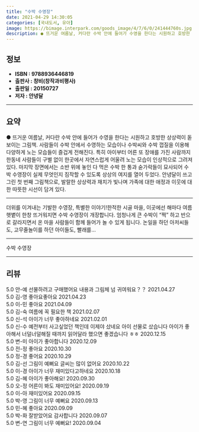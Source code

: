 ```yaml
---
title: "수박 수영장"
date: 2021-04-29 14:30:05
categories: [국내도서, 유아]
image: https://bimage.interpark.com/goods_image/4/7/6/0/241444760s.jpg
description: ● 뜨거운 여름날, 커다란 수박 안에 들어가 수영을 한다는 시원하고 호방한 상상력이 돋보이는 그림책. 사람들이 수박 안에서 수영하는 모습이나 수박씨와 수박 껍질을 이용해 다양하게 노는 모습들이 즐겁게 전해진다. 특히 아이부터 어른 또 장애를 가진 사람까지 한동네 사람들이 구별 없이 한
---
```


## **정보**

- **ISBN : 9788936446819**
- **출판사 : 창비(창작과비평사)**
- **출판일 : 20150727**
- **저자 : 안녕달**

------



## **요약**

●  뜨거운 여름날, 커다란 수박 안에 들어가 수영을 한다는 시원하고 호방한 상상력이 돋보이는 그림책. 사람들이 수박 안에서 수영하는 모습이나 수박씨와 수박 껍질을 이용해 다양하게 노는 모습들이 즐겁게 전해진다. 특히 아이부터 어른 또 장애를 가진 사람까지 한동네 사람들이 구별 없이 한곳에서 자연스럽게 어울려 노는 모습이 인상적으로 그려져 있다. 마지막 장면에서는 소반 위에 놓인 다 먹은 수박 한 통과 숟가락들이 묘사되어 수박 수영장이 실제 무엇인지 짐작할 수 있도록 상상의 여지를 열어 두었다. 안녕달이 쓰고 그린 첫 번째 그림책으로, 발랄한 상상력과 재치가 빛나며 가족에 대한 애정과 이웃에 대한 따뜻한 시선이 담겨 있다.

------

더위를 이겨내는 기발한 수영장, 특별한 이야기!한적한 시골 마을, 이곳에선 해마다 여름 햇볕이 한창 뜨거워지면 수박 수영장이 개장합니다. 엄청나게 큰 수박이 “쩍” 하고 반으로 갈라지면서 온 마을 사람들이 함께 들어가 놀 수 있게 됩니다. 논일을 하던 아저씨들도, 고무줄놀이를 하던 아이들도, 빨래를... 

------


수박 수영장 

------


## **리뷰** 

5.0 안-예 선물하려고 구매했어요 내용과 그림체 넘 귀여워요？？ 2021.04.27 <br/>5.0 김-영 좋아요좋아요 2021.04.23 <br/>5.0 이-민 좋아요 2021.04.09 <br/>5.0 김-숙 여름에 꼭 필요한 책 2021.02.07 <br/>5.0 신-석 아이가 너무 좋아하네요  2021.02.01 <br/>5.0 신-수 예전부터 사고싶었던 책인데 이제야 샀네요
아이 선물로 샀습니다
아이가 좋아해서 너덜너덜해질 때까지 읽어달라 했으면 좋겠습니다 ㅎㅎ 2020.12.15 <br/>5.0 변-미 아이가 좋아합니다 2020.12.09 <br/>5.0 전-정 좋아요  2020.10.30 <br/>5.0 정-경 좋어요 2020.10.29 <br/>5.0 김-선 그림이 예뻐요 글씨는 많이 없어요 2020.10.22 <br/>5.0 이-경 아이가 너무 재미있다고하네요 2020.10.18 <br/>5.0 김-혜 아이가 좋아해요! 2020.09.30 <br/>5.0 오-정 어른이 봐도 재미있어요! 2020.09.19 <br/>5.0 이-아 재미있어요 2020.09.15 <br/>5.0 박-영 그림이 너무 예뻐요 2020.09.13 <br/>5.0 민-혜 좋아요 2020.09.09 <br/>5.0 박-화 잘받았어요 감사합니다 2020.09.07 <br/>5.0 변-연 그림이 너무 예뻐요! 2020.09.04 <br/>